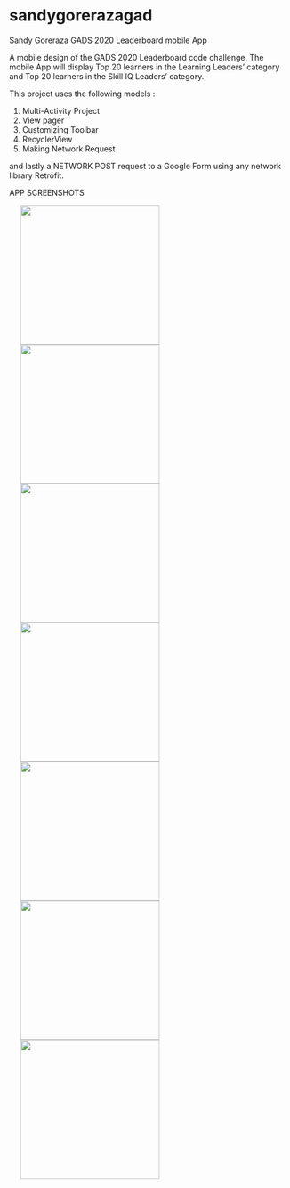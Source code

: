 # sandygorerazagad

Sandy Goreraza GADS 2020 Leaderboard mobile App

A mobile design of the GADS 2020 Leaderboard code challenge.
The mobile App will display Top 20 learners in the Learning Leaders’ category and Top 20 learners in the Skill IQ Leaders’ category.

This project uses the following models :
1. Multi-Activity Project
2. View pager
3. Customizing Toolbar
4. RecyclerView
5. Making Network Request


and lastly a NETWORK POST request to a Google Form using any network library Retrofit.

APP SCREENSHOTS


<img src="https://github.com/yonasgoreraza/sandygorerazagad/blob/sandygorerazaGADProjectPhaseII/screenshot-2020-09-10_21.52.53.487.png" width="250" hspace="20" style="max-width:100%;">

<img src="https://github.com/yonasgoreraza/sandygorerazagad/blob/sandygorerazaGADProjectPhaseII/screenshot-2020-09-10_21.52.54.215.png" width="250" hspace="20" style="max-width:100%;">

<img src="https://github.com/yonasgoreraza/sandygorerazagad/blob/sandygorerazaGADProjectPhaseII/screenshot-2020-09-10_21.52.55.103.png" width="250" hspace="20" style="max-width:100%;">

<img src="https://github.com/yonasgoreraza/sandygorerazagad/blob/sandygorerazaGADProjectPhaseII/screenshot-2020-09-10_21.52.59.632.png" width="250" hspace="20" style="max-width:100%;">

<img src="https://github.com/yonasgoreraza/sandygorerazagad/blob/sandygorerazaGADProjectPhaseII/screenshot-2020-09-10_21.53.03.367.png" width="250" hspace="20" style="max-width:100%;">

<img src="https://github.com/yonasgoreraza/sandygorerazagad/blob/sandygorerazaGADProjectPhaseII/screenshot-2020-09-10_21.53.11.615.png" width="250" hspace="20" style="max-width:100%;">


<img src="https://github.com/yonasgoreraza/sandygorerazagad/blob/sandygorerazaGADProjectPhaseII/screenshot-2020-09-10_21.53.18.911.png" width="250" hspace="20" style="max-width:100%;">


